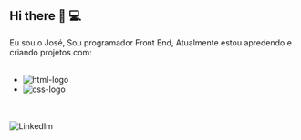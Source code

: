 ## Hi there 👋 💻
Eu sou o José, Sou programador Front End, Atualmente estou apredendo e criando projetos com:
<br><br>
- <img src="https://img.shields.io/badge/HTML-239120?style=for-the-badge&logo=html5&logoColor=white" alt="html-logo">
- <img src="https://img.shields.io/badge/CSS-239120?&style=for-the-badge&logo=css3&logoColor=white" alt="css-logo">

<br><br>
<a href="https://www.linkedin.com/in/jos%C3%A9-moraes-785a96231/">
<img align="left" alt="LinkedIm" src="https://img.shields.io/badge/LinkedIn-0077B5?style=for-the-badge&logo=linkedin&logoColor=white">


